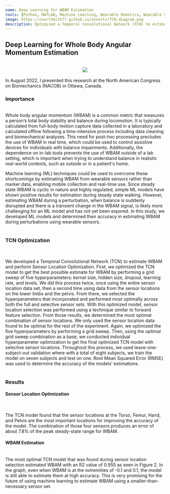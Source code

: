 ```yaml
---
name: Deep Learning for WBAM Estimation
tools: [Python, MATLAB, Machine Learning, Wearable Robotics, Wearable Sensors, PyTorch]
image: https://courtSmith77.github.io/inserts/TCN_diagram.png
description: Optimized a Temporal Convolutional Network (TCN) to estimate Whole Body Angular Momentum (WBAM) from wearable sensors
---
```


## Deep Learning for Whole Body Angular Momentum Estimation

<br>
<center><img src="{{ site.url }}{{ site.baseurl }}/inserts/nacob_poster.png"/></center>
<br>
In August 2022, I presented this research at the North American Congress on Biomechanics (NACOB) in Ottawa, Canada. 

### Importance
<br>
Whole body angular momentum (WBAM) is a common metric that measures a person’s total body stability and balance during locomotion. It is typically calculated from full-body motion capture data collected in a laboratory and calculated offline following a time-intensive process including data cleaning and biomechanical analyses. This need for post-hoc processing precludes the use of WBAM in real time, which could be used to control assistive devices for individuals with balance impairments. Additionally, the dependence on in-lab tools prevents the use of WBAM outside of a lab setting, which is important when trying to understand balance in realistic real-world contexts, such as outside or in a patient's home. 
<br>

Machine learning (ML) techniques could be used to overcome these shortcomings by estimating WBAM from wearable sensors rather than marker data, enabling mobile collection and real-time use. Since steady state WBAM is cyclic in nature and highly regulated, simple ML models have shown positive results for estimation during steady state walking. However, estimating WBAM during a perturbation, when balance is suddenly disrupted and there is a transient change in the WBAM signal, is likely more challenging for an ML model and has not yet been expored. In this study, we developed ML models and determined their accuracy in estimating WBAM during perturbations using wearable sensors.
<br>
<br>

### TCN Optimization
<br>

We developed a Temporal Convolutional Network (TCN) to estimate WBAM and perform Sensor Location Optimization. First, we optimized the TCN model to get the best possible estimate for WBAM by performing a grid sweep of five hyperparameters: kernel size, hidden size, dropout, learning rate, and levels. We did this process twice, once using the entire sensor location data set, then a second time using data from the sensor locations on the lower limbs and the pelvis. From there, we selected the hyperparameters that incorporated and performed most optimally across both the full and selective sensor sets. With this optimized model, sensor location selection was performed using a technique similar to forward feature selection. From those results, we determined the most optimal combination of sensor locations. We only used the sensor location data found to be optimal for the rest of the experiment. Again, we optimized the five hyperparameters by performing a grid sweep. Then, using the optimal grid sweep combination as a base, we conducted individual hyperparameter optimization to get the final optimized TCN model with selective sensor locations. Throughout this process, we used leave-one-subject-out validation where with a total of eight subjects, we train the model on seven subjects and test on one. Root Mean Squared Error (RMSE) was used to determine the accuracy of the models’ estimations. 
<br>
<br>

### Results

#### Sensor Location Optimization
<br>

The TCN model found that the sensor locations at the Torso, Femur, Hand, and Pelvis are the most important locations for improving the accuracy of the model. The combination of those four sensors produces an error of about 7.8% of the peak steady-state range for WBAM.
<br>

#### WBAM Estimation
<br>
The most optimal TCN model that was found during sensor location selection estimated WBAM with an R2 value of 0.955 as seen in Figure 2. In the graph, even when WBAM is at the extremities of -0.1 and 0.1, the model is still able to estimate them at high accuracy. This is very promising for the future of using machine learning to estimate WBAM using a smaller-than-necessary sensor set.